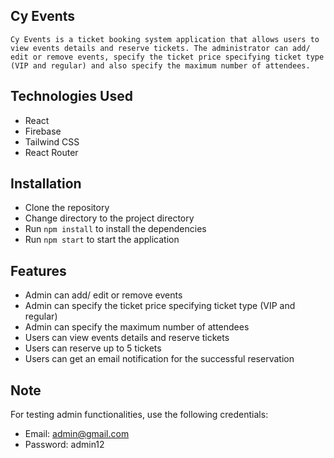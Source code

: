 <!-- The Challenge

As a web application developer, you are required to develop a ticket booking system application. Here are the requirements.

- The administrator should be able to add/ edit or remove events.

- For each event, the admin should be able to specify the ticket price specifying ticket type (VIP and regular).

- Admin should also be able to specify the maximum number of attendees.

- Users should be able to view events details and reserve tickets (VIP or regular) NB: One user can reserve up to 5 tickets.

- The user should then be able to get an email notification for the successful reservation.

 -->

 ## Cy Events 
    Cy Events is a ticket booking system application that allows users to view events details and reserve tickets. The administrator can add/ edit or remove events, specify the ticket price specifying ticket type (VIP and regular) and also specify the maximum number of attendees.

## Technologies Used
- React
- Firebase
- Tailwind CSS
- React Router

## Installation
- Clone the repository
- Change directory to the project directory
- Run `npm install` to install the dependencies
- Run `npm start` to start the application

## Features

- Admin can add/ edit or remove events
- Admin can specify the ticket price specifying ticket type (VIP and regular)
- Admin can specify the maximum number of attendees
- Users can view events details and reserve tickets
- Users can reserve up to 5 tickets
- Users can get an email notification for the successful reservation


## Note

For testing admin functionalities, use the following credentials:
- Email: admin@gmail.com
- Password: admin12
